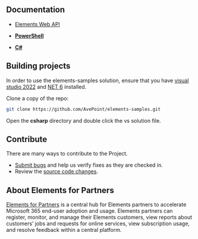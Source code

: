 ## Documentation

*  [Elements Web API](https://cdn.avepoint.com/assets/apelements-webhelp/avepoint-elements-for-partners/index.htm#!Documents/elementsforpartnerswebapi.htm)

*  [**PowerShell**](https://github.com/AvePoint/elements-samples/tree/main/powershell)

*  [**C#**](https://github.com/AvePoint/elements-samples/tree/main/csharp)

## Building projects

In order to use the elements-samples solution, ensure that you have [visual studio 2022](https://www.visualstudio.com/) and [NET 6](https://dotnet.microsoft.com/en-us/download/dotnet/6.0) installed.

Clone a copy of the repo:

```bash
git clone https://github.com/AvePoint/elements-samples.git
```
Open the **csharp** directory and double click the vs solution file.

## Contribute

There are many ways to contribute to the Project.
* [Submit bugs](https://github.com/AvePoint/elements-samples/issues) and help us verify fixes as they are checked in.
* Review the [source code changes](https://github.com/AvePoint/elements-samples/pulls).


## About Elements for Partners 

[Elements for Partners](https://partner.avepointonlineservices.com) is a central hub for Elements partners to accelerate Microsoft 365 end-user adoption and usage. Elements partners can register, monitor, and manage their Elements customers, view reports about customers’ jobs and requests for online services, view subscription usage, and resolve feedback within a central platform.<!--  -->